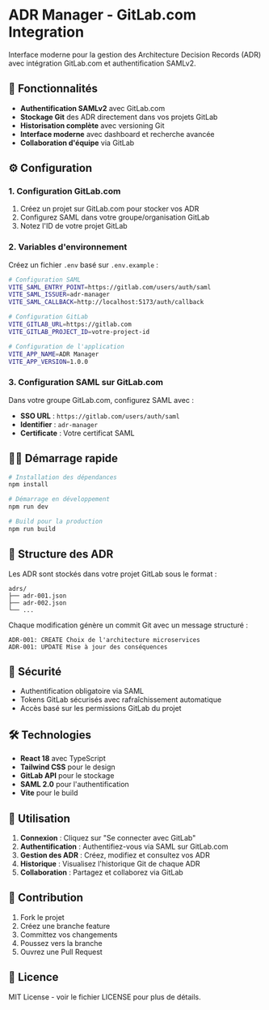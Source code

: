 # ADR Manager - GitLab.com Integration

Interface moderne pour la gestion des Architecture Decision Records (ADR) avec intégration GitLab.com et authentification SAMLv2.

## 🚀 Fonctionnalités

- **Authentification SAMLv2** avec GitLab.com
- **Stockage Git** des ADR directement dans vos projets GitLab
- **Historisation complète** avec versioning Git
- **Interface moderne** avec dashboard et recherche avancée
- **Collaboration d'équipe** via GitLab

## ⚙️ Configuration

### 1. Configuration GitLab.com

1. Créez un projet sur GitLab.com pour stocker vos ADR
2. Configurez SAML dans votre groupe/organisation GitLab
3. Notez l'ID de votre projet GitLab

### 2. Variables d'environnement

Créez un fichier `.env` basé sur `.env.example` :

```bash
# Configuration SAML
VITE_SAML_ENTRY_POINT=https://gitlab.com/users/auth/saml
VITE_SAML_ISSUER=adr-manager
VITE_SAML_CALLBACK=http://localhost:5173/auth/callback

# Configuration GitLab
VITE_GITLAB_URL=https://gitlab.com
VITE_GITLAB_PROJECT_ID=votre-project-id

# Configuration de l'application
VITE_APP_NAME=ADR Manager
VITE_APP_VERSION=1.0.0
```

### 3. Configuration SAML sur GitLab.com

Dans votre groupe GitLab.com, configurez SAML avec :
- **SSO URL** : `https://gitlab.com/users/auth/saml`
- **Identifier** : `adr-manager`
- **Certificate** : Votre certificat SAML

## 🏃‍♂️ Démarrage rapide

```bash
# Installation des dépendances
npm install

# Démarrage en développement
npm run dev

# Build pour la production
npm run build
```

## 📁 Structure des ADR

Les ADR sont stockés dans votre projet GitLab sous le format :
```
adrs/
├── adr-001.json
├── adr-002.json
└── ...
```

Chaque modification génère un commit Git avec un message structuré :
```
ADR-001: CREATE Choix de l'architecture microservices
ADR-001: UPDATE Mise à jour des conséquences
```

## 🔐 Sécurité

- Authentification obligatoire via SAML
- Tokens GitLab sécurisés avec rafraîchissement automatique
- Accès basé sur les permissions GitLab du projet

## 🛠️ Technologies

- **React 18** avec TypeScript
- **Tailwind CSS** pour le design
- **GitLab API** pour le stockage
- **SAML 2.0** pour l'authentification
- **Vite** pour le build

## 📖 Utilisation

1. **Connexion** : Cliquez sur "Se connecter avec GitLab"
2. **Authentification** : Authentifiez-vous via SAML sur GitLab.com
3. **Gestion des ADR** : Créez, modifiez et consultez vos ADR
4. **Historique** : Visualisez l'historique Git de chaque ADR
5. **Collaboration** : Partagez et collaborez via GitLab

## 🤝 Contribution

1. Fork le projet
2. Créez une branche feature
3. Committez vos changements
4. Poussez vers la branche
5. Ouvrez une Pull Request

## 📄 Licence

MIT License - voir le fichier LICENSE pour plus de détails.